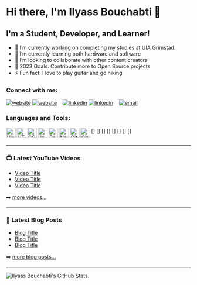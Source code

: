 # Hi there, I'm Ilyass Bouchabti 👋

## I'm a Student, Developer, and Learner!

- 🔭 I’m currently working on completing my studies at UIA Grimstad.
- 🌱 I’m currently learning both hardware and software 
- 👯 I’m looking to collaborate with other content creators
- 🥅 2023 Goals: Contribute more to Open Source projects
- ⚡ Fun fact: I love to play guitar and go hiking

### Connect with me:

[![website](./img/globe-light.svg)](https://ilyassbouchabti.com#gh-light-mode-only)
[![website](./img/globe-dark.svg)](https://ilyassbouchabti.com#gh-dark-mode-only)
&nbsp;&nbsp;
[![linkedin](./img/linkedin-light.svg)](https://linkedin.com/in/ilyassbouchabti#gh-light-mode-only)
[![linkedin](./img/linkedin-dark.svg)](https://linkedin.com/in/ilyassbouchabti#gh-dark-mode-only)
&nbsp;&nbsp;
[![email](./img/mail.svg)](mailto:ilyass@uia.no)

### Languages and Tools:

[<img align="left" alt="Visual Studio Code" width="26px" src="./img/vscode.png" />]
[<img align="left" alt="HTML5" width="26px" src="./img/html5.png" />]
[<img align="left" alt="CSS3" width="26px" src="./img/css3.png" />]
[<img align="left" alt="JavaScript" width="26px" src="./img/javascript.png" />]
[<img align="left" alt="React" width="26px" src="./img/react.png" />]
[<img align="left" alt="Node.js" width="26px" src="./img/nodejs.png" />]
[<img align="left" alt="Git" width="26px" src="./img/git.png" />]
[<img align="left" alt="GitHub" width="26px" src="./img/github.png" />]
<br />
<br />

---

### 📺 Latest YouTube Videos

<!-- YOUTUBE:START -->
- [Video Title](https://www.youtube.com/)
- [Video Title](https://www.youtube.com/)
- [Video Title](https://www.youtube.com/)
<!-- YOUTUBE:END -->

➡️ [more videos...](https://youtube.com)

---

### 📕 Latest Blog Posts

<!-- BLOG-POST-LIST:START -->
- [Blog Title](https://yourblog.com)
- [Blog Title](https://yourblog.com)
- [Blog Title](https://yourblog.com)
<!-- BLOG-POST-LIST:END -->

➡️ [more blog posts...](https://yourblog.com)

---

<img align="left" alt="Ilyass Bouchabti's GitHub Stats" src="https://github-readme-stats.vercel.app/api?username=ilyassbouchabti&show_icons=true&hide_border=true" />

